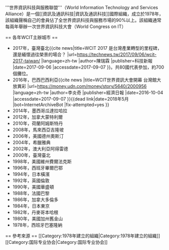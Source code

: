 '''世界資訊科技與服務聯盟'''（World Information Technology and Services Alliance）是一個[[資訊及通訊科技|資訊及通訊科技]]國際組織，成立於1978年，該組織聲稱自己的會員佔了全世界資訊科技與服務市場的90%以上。該組織通常每兩年舉辦一次世界資訊科技大會（World Congress on IT）

== 各年WCIT主辦城市 ==
* 2017年，臺灣臺北<ref>{{cite news|title=WCIT 2017 是台灣產業轉型的里程碑，還是緬懷過往榮景的場合？ |url=https://technews.tw/2017/09/06/wcit-2017-taiwan/ |language=zh-tw |author=陳瑞霖 |publisher=科技新報 |date=2017-09-06 |accessdate=2017-09-07 }}</ref>。共80國代表參加，約700個攤位。
* 2016年，巴西巴西利亞<ref>{{cite news |title=WCIT世界資訊大會開幕 台灣館大放異彩 |url=https://money.udn.com/money/story/5640/2000956 |language=zh-tw |author=李炎奇 |publisher=經濟日報 |date=2016-10-04 |accessdate=2017-09-07 }}{{dead link|date=2018年5月 |bot=InternetArchiveBot |fix-attempted=yes }}</ref>
* 2014年，墨西哥瓜達拉哈拉
* 2012年，加拿大蒙特利爾
* 2010年，荷蘭阿姆斯特丹
* 2008年，馬來西亞吉隆坡
* 2006年，美國德州奧斯汀
* 2004年，希臘雅典
* 2002年，澳大利亞阿得雷德
* 2000年，臺灣臺北
* 1998年，美國維州費爾法克斯
* 1996年，西班牙畢爾巴鄂
* 1994年，日本橫濱
* 1992年，英國倫敦
* 1990年，美國華盛頓
* 1988年，法國巴黎
* 1986年，加拿大多倫多
* 1984年，日本東京
* 1982年，丹麥哥本哈根
* 1980年，美國加州舊金山
* 1978年，西班牙巴塞隆納

== 參考來源 ==
<references />
[[Category:1978年建立的組織|Category:1978年建立的組織]]
[[Category:国际专业协会|Category:国际专业协会]]